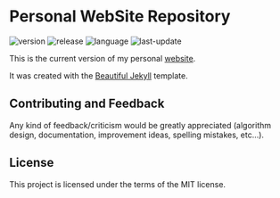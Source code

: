 # Personal WebSite Repository

![version](https://img.shields.io/badge/Version-Prod-blue)
![release](https://img.shields.io/badge/Release-1.2.0-blue)
![language](https://img.shields.io/badge/Language-HTML,Ruby,JavaScript-brightgreen)
![last-update](https://img.shields.io/badge/Last_update-04/22/2021-orange)

This is the current version of my personal [website](https://ansegura7.github.io).

It was created with the [Beautiful Jekyll](https://github.com/daattali/beautiful-jekyll) template.

## Contributing and Feedback
Any kind of feedback/criticism would be greatly appreciated (algorithm design, documentation, improvement ideas, spelling mistakes, etc...).

## License
This project is licensed under the terms of the MIT license.
